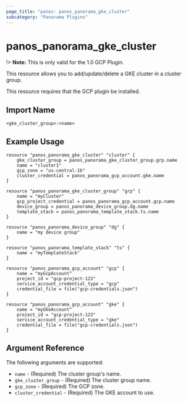 ```yaml
---
page_title: "panos: panos_panorama_gke_cluster"
subcategory: "Panorama Plugins"
---
```


# panos_panorama_gke_cluster

!> **Note:** This is only valid for the 1.0 GCP Plugin.

This resource allows you to add/update/delete a GKE cluster in a cluster group.

This resource requires that the GCP plugin be installed.


## Import Name

```
<gke_cluster_group>:<name>
```


## Example Usage

```hcl
resource "panos_panorama_gke_cluster" "cluster" {
    gke_cluster_group = panos_panorama_gke_cluster_group.grp.name
    name = "cluster1"
    gcp_zone = "us-central-1b"
    cluster_credential = panos_panorama_gcp_account.gke.name
}

resource "panos_panorama_gke_cluster_group" "grp" {
    name = "myCluster"
    gcp_project_credential = panos_panorama_gcp_account.gcp.name
    device_group = panos_panorama_device_group.dg.name
    template_stack = panos_panorama_template_stack.ts.name
}

resource "panos_panorama_device_group" "dg" {
    name = "my device group"
}

resource "panos_panorama_template_stack" "ts" {
    name = "myTemplateStack"
}

resource "panos_panorama_gcp_account" "gcp" {
    name = "myGcpAccount"
    project_id = "gcp-project-123"
    service_account_credential_type = "gcp"
    credential_file = file("gcp-credentials.json")
}

resource "panos_panorama_gcp_account" "gke" {
    name = "myGkeAccount"
    project_id = "gcp-project-123"
    service_account_credential_type = "gke"
    credential_file = file("gcp-credentials.json")
}
```

## Argument Reference

The following arguments are supported:

* `name` - (Required) The cluster group's name.
* `gke_cluster_group` - (Required) The cluster group name.
* `gcp_zone` - (Required) The GCP zone.
* `cluster_credential` - (Required) The GKE account to use.
